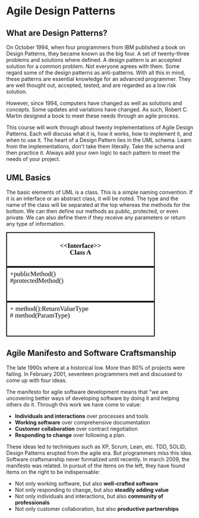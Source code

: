Agile Design Patterns
=====================

What are Design Patterns?
-------------------------
On October 1994, when four programmers from IBM published a book on Design
Patterns, they became known as the big four. A set of twenty-three problems and
solutions where defined. A design pattern is an accepted solution for a common
problem. Not everyone agrees with them. Some regard some of the design patterns
as anti-patterns. With all this in mind, these patterns are essential knowledge
for an advanced programmer. They are well thought out, accepted, tested, and are
regarded as a low risk solution.

However, since 1994, computers have changed as well as solutions and concepts.
Some updates and variations have changed. As such, Robert C. Martin designed a
book to meet these needs through an agile process.

This course will work through about twenty implementations of Agile Design
Patterns. Each will discuss what it is, how it works, how to implement it, and
when to use it. The heart of a Design Pattern lies in the UML schema. Learn from
the implementations, don't take them literally. Take the schema and then
practice it. Always add your own logic to each pattern to meet the needs of your
project.

UML Basics
----------
The basic elements of UML is a class. This is a simple naming convention. If it
is an interface or an abstract class, it will be noted. The type and the name of
the class will be separated at the top whereas the methods for the bottom. We
can then define our methods as public, protected, or even private. We can also
define them if they receive any parameters or return any type of information.

![Interface Example](/notes/images/01_interface_example.svg?raw=true)

Agile Manifesto and Software Craftsmanship
------------------------------------------
The late 1990s where at a historical low. More than 80% of projects were
failing. In February 2001, seventeen programmers met and discussed to come up with
four ideas.

The manifesto for agile software development means that "we are uncovering
better ways of developing software by doing it and helping others do it. Through
this work we have come to value:

- **Individuals and interactions** over processes and tools
- **Working software** over comprehensive documentation
- **Customer collaboration** over contract negotiation
- **Responding to change** over following a plan.

These ideas led to techniques such as XP, Scrum, Lean, etc. TDD, SOLID, Design
Patterns erupted from the agile era. But programmers miss this idea. Software
craftsmanship never formalized until recently. In march 2009, the manifesto was
related. In pursuit of the items on the left, they have found items on the right
to be indispensable:

- Not only working software, but also **well-crafted software**
- Not only responding to change, but also **steadily adding value**
- Not only individuals and interactions, but also **community of professionals**
- Not only customer collaboration, but also **productive partnerships**
